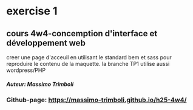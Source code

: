 # exercise 1
## cours 4w4-concemption d'interface et développement web

creer une page d'acceuil en utilisant le standard bem et sass pour reproduire le contenu de la maquette. 
la branche TP1 utilise aussi wordpress/PHP
##### Auteur: Massimo Trimboli

### Github-page: https://massimo-trimboli.github.io/h25-4w4/
